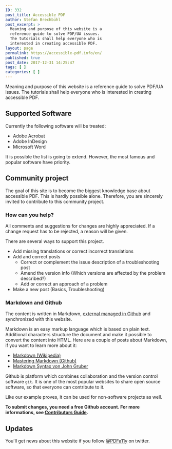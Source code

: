 ```yaml
---
ID: 332
post_title: Accessible PDF
author: Stefan Brechbühl
post_excerpt: >
  Meaning and purpose of this website is a
  reference guide to solve PDF/UA issues.
  The tutorials shall help everyone who is
  interested in creating accessible PDF.
layout: page
permalink: https://accessible-pdf.info/en/
published: true
post_date: 2017-12-31 14:25:47
tags: [ ]
categories: [ ]
---
```

Meaning and purpose of this website is a reference guide to solve PDF/UA issues. The tutorials shall help everyone who is interested in creating accessible PDF.

## Supported Software

Currently the following software will be treated:

*   Adobe Acrobat
*   Adobe InDesign
*   Microsoft Word

It is possible the list is going to extend. However, the most famous and popular software have priority.

## Community project

The goal of this site is to become the biggest knowledge base about accessible PDF. This is hardly possible alone. Therefore, you are sincerely invited to contribute to this community project.

### How can you help?

All comments and suggestions for changes are highly appreciated. If a change request has to be rejected, a reason will be given. 

There are several ways to support this project.

* Add missing translations or correct incorrect translations
* Add and correct posts
	* Correct or complement the issue description of a troubleshooting post
	* Amend the version info (Which versions are affected by the problem described?)
	* Add or correct an approach of a problem
* Make a new post (Basics, Troubleshooting)

### Markdown and Github

The content is written in Markdown, [external managed in Github][1] and synchronized with this website.

Markdown is an easy markup language which is based on plain text. Additional characters structure the document and make it possible to convert the content into HTML. Here are a couple of posts about Markdown, if you want to learn more about it:

*   [Markdown (Wikipedia)][2]
*   [Mastering Markdown (Github)][3]
*   [Markdown Syntax von John Gruber][4]

Github is platform which combines collaboration and the version control software `git`. It is one of the most popular websites to share open source software, so that everyone can contribute to it. 

Like our example proves, it can be used for non-software projects as well.

**To submit changes, you need a free Github account. For more informations, see [Contributors Guide](https://github.com/pixelstrolch/accessible-pdf/blob/master/CONTRIBUTING.md).**

## Updates

You'll get news about this website if you follow [@PDFa11y][5] on twitter.

 [1]: https://github.com/pixelstrolch/accessible-pdf
 [2]: https://en.wikipedia.org/wiki/Markdown
 [3]: https://guides.github.com/features/mastering-markdown/
 [4]: https://daringfireball.net/projects/markdown/syntax
 [5]: https://twitter.com/PDFa11y